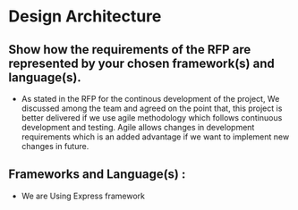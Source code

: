 # Design Architecture

## Show how the requirements of the RFP are represented by your chosen framework(s) and language(s).

- As stated in the RFP for the continous development of the project, We discussed among the team and agreed on the point that, this project is better delivered if we use agile methodology which follows continuous development and testing. Agile allows changes in development requirements which is an added advantage if we want to implement new changes in future.

## Frameworks and Language(s) :

- We are Using Express framework

